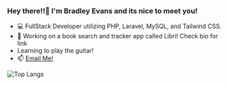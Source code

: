 ### Hey there!!👋 I'm Bradley Evans and its nice to meet you!

- 💻 FullStack Developer utilizing PHP, Laravel, MySQL, and Tailwind CSS.
- 🔭 Working on a book search and tracker app called Libri! Check bio for link
- Learning to play the guitar!
- 📫 <a href="mailto:bradleyt.evans@gmail.com"> Email Me! </a>

![Top Langs](https://github-readme-stats.vercel.app/api/top-langs/?username=z0mbiebrad&layout=compact)
